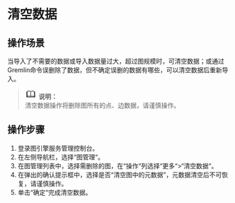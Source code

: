 # 清空数据<a name="ges_01_0055"></a>

## 操作场景<a name="section92613514355"></a>

当导入了不需要的数据或导入数据量过大，超过图规模时，可清空数据；或通过Gremlin命令误删除了数据，但不确定误删的数据有哪些，可以清空数据后重新导入。

>![](public_sys-resources/icon-note.gif) **说明：**   
>清空数据操作将删除图所有的点、边数据，请谨慎操作。  

## 操作步骤<a name="section488434464015"></a>

1.  登录图引擎服务管理控制台。
2.  在左侧导航栏，选择“图管理“。
3.  在图管理列表中，选择需删除的图，在“操作“列选择“更多“\>“清空数据“。
4.  在弹出的确认提示框中，选择是否“清空图中的元数据”，元数据清空后不可恢复，请谨慎操作。
5.  单击“确定“完成清空数据。

